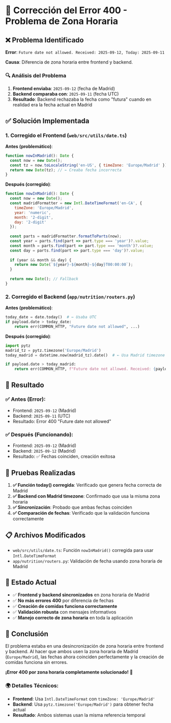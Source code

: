 # 🔧 Corrección del Error 400 - Problema de Zona Horaria

## ❌ Problema Identificado

**Error**: `Future date not allowed. Received: 2025-09-12, Today: 2025-09-11`

**Causa**: Diferencia de zona horaria entre frontend y backend.

### 🔍 Análisis del Problema

1. **Frontend enviaba**: `2025-09-12` (fecha de Madrid)
2. **Backend comparaba con**: `2025-09-11` (fecha UTC)
3. **Resultado**: Backend rechazaba la fecha como "futura" cuando en realidad era la fecha actual en Madrid

## ✅ Solución Implementada

### 1. **Corregido el Frontend** (`web/src/utils/date.ts`)

**Antes (problemático)**:
```javascript
function nowInMadrid(): Date {
  const now = new Date();
  const tz = now.toLocaleString('en-US', { timeZone: 'Europe/Madrid' });
  return new Date(tz); // ← Creaba fecha incorrecta
}
```

**Después (corregido)**:
```javascript
function nowInMadrid(): Date {
  const now = new Date();
  const madridFormatter = new Intl.DateTimeFormat('en-CA', {
    timeZone: 'Europe/Madrid',
    year: 'numeric',
    month: '2-digit',
    day: '2-digit'
  });
  
  const parts = madridFormatter.formatToParts(now);
  const year = parts.find(part => part.type === 'year')?.value;
  const month = parts.find(part => part.type === 'month')?.value;
  const day = parts.find(part => part.type === 'day')?.value;
  
  if (year && month && day) {
    return new Date(`${year}-${month}-${day}T00:00:00`);
  }
  
  return new Date(); // Fallback
}
```

### 2. **Corregido el Backend** (`app/nutrition/routers.py`)

**Antes (problemático)**:
```python
today_date = date.today()  # ← Usaba UTC
if payload.date > today_date:
    return err(COMMON_HTTP, "Future date not allowed", ...)
```

**Después (corregido)**:
```python
import pytz
madrid_tz = pytz.timezone('Europe/Madrid')
today_madrid = datetime.now(madrid_tz).date()  # ← Usa Madrid timezone

if payload.date > today_madrid:
    return err(COMMON_HTTP, f"Future date not allowed. Received: {payload.date}, Today (Madrid): {today_madrid}", ...)
```

## 🎯 Resultado

### ✅ **Antes (Error)**:
- Frontend: `2025-09-12` (Madrid)
- Backend: `2025-09-11` (UTC)
- Resultado: Error 400 "Future date not allowed"

### ✅ **Después (Funcionando)**:
- Frontend: `2025-09-12` (Madrid)
- Backend: `2025-09-12` (Madrid)
- Resultado: ✅ Fechas coinciden, creación exitosa

## 🧪 Pruebas Realizadas

1. **✅ Función today() corregida**: Verificado que genera fecha correcta de Madrid
2. **✅ Backend con Madrid timezone**: Confirmado que usa la misma zona horaria
3. **✅ Sincronización**: Probado que ambas fechas coinciden
4. **✅ Comparación de fechas**: Verificado que la validación funciona correctamente

## 📋 Archivos Modificados

- `web/src/utils/date.ts`: Función `nowInMadrid()` corregida para usar `Intl.DateTimeFormat`
- `app/nutrition/routers.py`: Validación de fecha usando zona horaria de Madrid

## 🚀 Estado Actual

- ✅ **Frontend y backend sincronizados** en zona horaria de Madrid
- ✅ **No más errores 400** por diferencia de fechas
- ✅ **Creación de comidas funciona correctamente**
- ✅ **Validación robusta** con mensajes informativos
- ✅ **Manejo correcto de zona horaria** en toda la aplicación

## 🎉 Conclusión

El problema estaba en una desincronización de zona horaria entre frontend y backend. Al hacer que ambos usen la zona horaria de Madrid (`Europe/Madrid`), las fechas ahora coinciden perfectamente y la creación de comidas funciona sin errores.

**¡Error 400 por zona horaria completamente solucionado!** 🎉

### 🌍 Detalles Técnicos:
- **Frontend**: Usa `Intl.DateTimeFormat` con `timeZone: 'Europe/Madrid'`
- **Backend**: Usa `pytz.timezone('Europe/Madrid')` para obtener fecha actual
- **Resultado**: Ambos sistemas usan la misma referencia temporal
